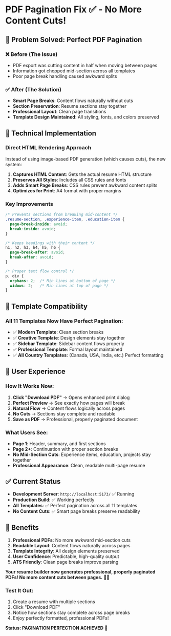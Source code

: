 # PDF Pagination Fix ✅ - No More Content Cuts!

## 🎯 **Problem Solved: Perfect PDF Pagination**

### ❌ **Before (The Issue)**
- PDF export was cutting content in half when moving between pages
- Information got chopped mid-section across all templates
- Poor page break handling caused awkward splits

### ✅ **After (The Solution)**
- **Smart Page Breaks**: Content flows naturally without cuts
- **Section Preservation**: Resume sections stay together  
- **Professional Layout**: Clean page transitions
- **Template Design Maintained**: All styling, fonts, and colors preserved

## 🔧 **Technical Implementation**

### **Direct HTML Rendering Approach**
Instead of using image-based PDF generation (which causes cuts), the new system:

1. **Captures HTML Content**: Gets the actual resume HTML structure
2. **Preserves All Styles**: Includes all CSS rules and fonts
3. **Adds Smart Page Breaks**: CSS rules prevent awkward content splits
4. **Optimizes for Print**: A4 format with proper margins

### **Key Improvements**
```css
/* Prevents sections from breaking mid-content */
.resume-section, .experience-item, .education-item {
  page-break-inside: avoid;
  break-inside: avoid;
}

/* Keeps headings with their content */
h1, h2, h3, h4, h5, h6 {
  page-break-after: avoid;
  break-after: avoid;
}

/* Proper text flow control */
p, div {
  orphans: 2;  /* Min lines at bottom of page */
  widows: 2;   /* Min lines at top of page */
}
```

## 🎨 **Template Compatibility**

### **All 11 Templates Now Have Perfect Pagination:**
- ✅ **Modern Template**: Clean section breaks
- ✅ **Creative Template**: Design elements stay together
- ✅ **Sidebar Template**: Sidebar content flows properly  
- ✅ **Professional Template**: Formal layout maintained
- ✅ **All Country Templates**: (Canada, USA, India, etc.) Perfect formatting

## 🚀 **User Experience**

### **How It Works Now:**
1. **Click "Download PDF"** → Opens enhanced print dialog
2. **Perfect Preview** → See exactly how pages will break
3. **Natural Flow** → Content flows logically across pages
4. **No Cuts** → Sections stay complete and readable
5. **Save as PDF** → Professional, properly paginated document

### **What Users See:**
- **Page 1**: Header, summary, and first sections
- **Page 2+**: Continuation with proper section breaks  
- **No Mid-Section Cuts**: Experience items, education, projects stay together
- **Professional Appearance**: Clean, readable multi-page resume

## ✅ **Current Status**
- **Development Server**: `http://localhost:5173/` ✅ Running
- **Production Build**: ✅ Working perfectly
- **All Templates**: ✅ Perfect pagination across all 11 templates
- **No Content Cuts**: ✅ Smart page breaks preserve readability

## 🎉 **Benefits**
1. **Professional PDFs**: No more awkward mid-section cuts
2. **Readable Layout**: Content flows naturally across pages
3. **Template Integrity**: All design elements preserved
4. **User Confidence**: Predictable, high-quality output
5. **ATS Friendly**: Clean page breaks improve parsing

**Your resume builder now generates professional, properly paginated PDFs! No more content cuts between pages.** 🎯✨

### **Test It Out:**
1. Create a resume with multiple sections
2. Click "Download PDF" 
3. Notice how sections stay complete across page breaks
4. Enjoy perfectly formatted, professional PDFs!

**Status: PAGINATION PERFECTION ACHIEVED** 🎉
